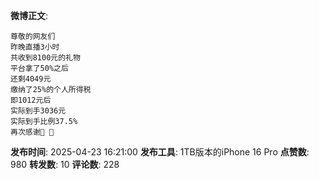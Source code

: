 **微博正文**: 
```
尊敬的网友们
昨晚直播3小时
共收到8100元的礼物
平台拿了50%之后
还剩4049元
缴纳了25%的个人所得税
即1012元后
实际到手3036元
实际到手比例37.5%
再次感谢🙏 🙏
```
**发布时间**: 2025-04-23 16:21:00
**发布工具**: 1TB版本的iPhone 16 Pro
**点赞数**: 980
**转发数**: 10
**评论数**: 228
